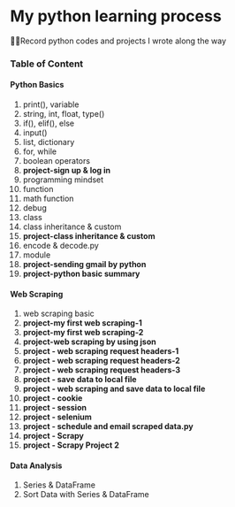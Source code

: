 # My python learning process
:woman_technologist:Record python codes and projects I wrote along the way

### Table of Content

#### Python Basics
1. print(), variable
2. string, int, float, type()
3. if(), elif(), else
4. input()
5. list, dictionary
6. for, while
7. boolean operators
8. **project-sign up & log in**
9. programming mindset
10. function
11. math function
12. debug
13. class
14. class inheritance & custom
15. **project-class inheritance & custom**
16. encode & decode.py
17. module
18. **project-sending gmail by python**
19. **project-python basic summary**

#### Web Scraping
1. web scraping basic
2. **project-my first web scraping-1**
3. **project-my first web scraping-2**
4. **project-web scraping by using json**
5. **project - web scraping request headers-1**
6. **project - web scraping request headers-2**
7. **project - web scraping request headers-3**
8. **project - save data to local file**
9. **project - web scraping and save data to local file**
10. **project - cookie**
11. **project - session**
12. **project - selenium**
13. **project - schedule and email scraped data.py**
14. **project - Scrapy**
15. **project - Scrapy Project 2**

#### Data Analysis
1. Series & DataFrame
2. Sort Data with Series & DataFrame
